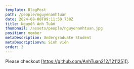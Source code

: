```yaml
---
template: BlogPost
path: /people/nguyenanhtuan
date: 2024-08-08T09:11:50.738Z
title: Nguyễn Anh Tuấn
thumbnail: /assets/people/nguyenanhtuan.jpg
position: member
metaDescription: Undergraduate Student
metaDescriptionvn: Sinh viên
order: 3
---
```


Please checkout [https://github.com/AnhTuan212/121125]().
